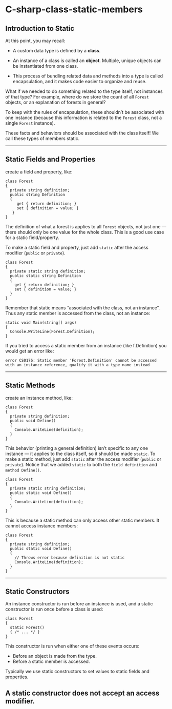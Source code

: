 # C-sharp-class-static-members
## Introduction to Static

At this point, you may recall:

- A custom data type is defined by a **class**.

- An instance of a class is called an **object**. Multiple, unique objects can be instantiated from one class.

- This process of bundling related data and methods into a type is called encapsulation, and it makes code easier to organize and reuse.

What if we needed to do something related to the type itself, not instances of that type? For example, where do we store the count of all `Forest` objects, or an explanation of forests in general?

To keep with the rules of encapsulation, these shouldn’t be associated with one instance (because this information is related to the `Forest` class, not a single `Forest` instance).

These facts and behaviors should be associated with the class itself! We call these types of members static.

---
## Static Fields and Properties

create a field and property, like:

```
class Forest
{
  private string definition;
  public string Definition
  {
     get { return definition; }
     set { definition = value; }
   }
}
```

The definition of what a forest is applies to all `Forest` objects, not just one — there should only be one value for the whole class. This is a good use case for a static field/property.

To make a static field and property, just add `static` after the access modifier (`public` or `private`).


```
class Forest
{
  private static string definition;
  public static string Definition
  { 
    get { return definition; }
    set { definition = value; }
  }
}
```

Remember that static means “associated with the class, not an instance”. Thus any static member is accessed from the class, not an instance:

```
static void Main(string[] args)
{
  Console.WriteLine(Forest.Definition);
}
```
If you tried to access a static member from an instance (like f.Definition) you would get an error like:

```
error CS0176: Static member 'Forest.Definition' cannot be accessed with an instance reference, qualify it with a type name instead
```
---
## Static Methods
create an instance method, like:

```
class Forest
{
  private string definition;
  public void Define()    
  {
    Console.WriteLine(definition);
  }
}
```

This behavior (printing a general definition) isn’t specific to any one instance — it applies to the class itself, so it should be made `static`.
To make a static method, just add `static` after the access modifier (`public` or `private`).
Notice that we added `static` to both the `field definition` and `method Define()`.

```
class Forest
{
  private static string definition;
  public static void Define()
  { 
    Console.WriteLine(definition); 
  }
}
```

This is because a static method can only access other static members. It cannot access instance members:

```
class Forest
{
  private string definition;
  public static void Define()
  { 
    // Throws error because definition is not static
    Console.WriteLine(definition); 
  }
}
```

---
## Static Constructors
An instance constructor is run before an instance is used, and a static constructor is run once before a class is used:
```
class Forest 
{
  static Forest()
  { /* ... */ }
}
```

This constructor is run when either one of these events occurs:

 - Before an object is made from the type.
 - Before a static member is accessed.

Typically we use static constructors to set values to static fields and properties.

A static constructor does not accept an access modifier.
---


